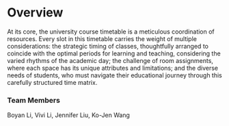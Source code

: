 # Overview
At its core, the university course timetable is a meticulous coordination of resources. Every slot in this timetable carries the weight of multiple considerations: the strategic timing of classes, thoughtfully arranged to coincide with the optimal periods for learning and teaching, considering the varied rhythms of the academic day; the challenge of room assignments, where each space has its unique attributes and limitations; and the diverse needs of students, who must navigate their educational journey through this carefully structured time matrix.

### Team Members
Boyan Li, Vivi Li, Jennifer Liu, Ko-Jen Wang
